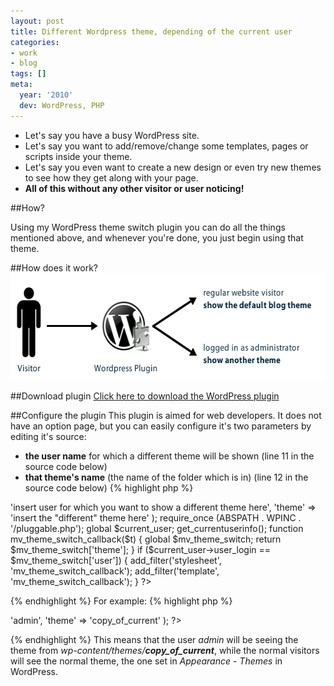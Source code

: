 ```yaml
---
layout: post
title: Different Wordpress theme, depending of the current user
categories:
- work
- blog
tags: []
meta:
  year: '2010'
  dev: WordPress, PHP
---
```


* Let's say you have a busy WordPress site.
* Let's say you want to add/remove/change some templates, pages or scripts inside your theme.
* Let's say you even want to create a new design or even try new themes to see how they get along with your page.
* **All of this without any other visitor or user noticing!**

##How?

Using my WordPress theme switch plugin you can do all the things mentioned above, and whenever you're done, you just begin using that theme.

##How does it work?
<img title="wordpress theme switch" src="/wp-content/uploads/2010/12/wordpress-theme-switch.gif" alt="" width="580" height="171" />

##Download plugin
<a href="/wp-content/uploads/2010/12/mv-theme-switch.zip">Click here to download the WordPress plugin</a>

##Configure the plugin
This plugin is aimed for web developers. It does not have an option page, but you can easily configure it's two parameters by editing it's source:

* **the user name** for which a different theme will be shown (line 11 in the source code below)
* **that theme's name** (the name of the folder which is in) (line 12 in the source code below)
{% highlight php %}
<?php
/*
Plugin Name: WP User theme switch - Different theme for a particular user
Plugin URI: http://www.mihaivalentin.com/different-wordpress-theme-depending-of-the-current-user/
Description: Useful for developing new versions of the site. The admin user will se the theme he works on, and the normal users will continue to see the normal theme.
Version: 1.0
Author: Mihai Valentin
Author URI: http://www.mihaivalentin.com/
*/
$mv_theme_switch = array(
  'user' => 'insert user for which you want to show a different theme here',
  'theme' => 'insert the "different" theme here'
);
require_once (ABSPATH . WPINC . '/pluggable.php');
global $current_user;
get_currentuserinfo();
function mv_theme_switch_callback($t) {
  global $mv_theme_switch;
  return $mv_theme_switch['theme'];
}
if ($current_user->user_login == $mv_theme_switch['user']) {
  add_filter('stylesheet', 'mv_theme_switch_callback');
  add_filter('template', 'mv_theme_switch_callback');
}
?>
{% endhighlight %}
For example:
{% highlight php %}
<?php
$mv_theme_switch = array(
  'user' => 'admin',
  'theme' => 'copy_of_current'
);
?>
{% endhighlight %}
This means that the user *admin* will be seeing the theme from *wp-content/themes/<strong>copy_of_current</strong>*, while the normal visitors will see the normal theme, the one set in *Appearance - Themes* in WordPress.
